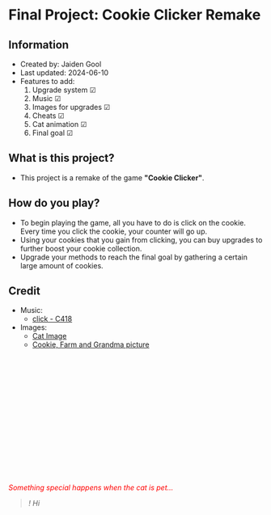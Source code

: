 # Final Project: Cookie Clicker Remake

## Information
- Created by: Jaiden Gool
- Last updated: 2024-06-10
- Features to add:
    1. Upgrade system &#9745;
    2. Music &#9745;
    3. Images for upgrades &#9745;
    4. Cheats &#9745;
    5. Cat animation &#9745;
    6. Final goal &#9745;

## What is this project?
- This project is a remake of the game **"Cookie Clicker"**.

## How do you play?
- To begin playing the game, all you have to do is click on the cookie. Every time you click the cookie, your counter will go up.
- Using your cookies that you gain from clicking, you can buy upgrades to further boost your cookie collection.
- Upgrade your methods to reach the final goal by gathering a certain large amount of cookies.

## Credit
- Music:
    - [click - C418](https://youtu.be/yrn7eInApnc?si=Hpm-PQMG9HuFblXC)
- Images:
    - [Cat Image](https://www.pinterest.ca/pin/604819424939756338/)
    - [Cookie, Farm and Grandma picture](https://orteil.dashnet.org/cookieclicker/img/?C=M;O=A)


<br/><br/>
<br/><br/>
<br/><br/>
<br/><br/>
<br/><br/>
<br/><br/>
<br/><br/>

<p><span style="color:red"><em>Something special happens when the cat is pet...</span></p>

>! Hi